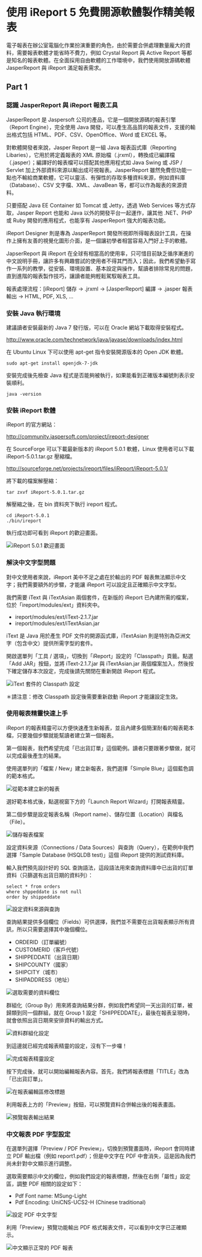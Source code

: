 # 使用 iReport 5 免費開源軟體製作精美報表 #

電子報表在辦公室電腦化作業扮演重要的角色，由於需要合併處理數量龐大的資料，需要報表軟體才能省時不費力，例如 Crystal Report 與 Active Report 等都是知名的報表軟體。在全面採用自由軟體的工作環境中，我們使用開放源碼軟體 JasperReport 與 iReport 滿足報表需求。

## Part 1 ##

### 認識 JasperReport 與 iReport 報表工具 ###

JasperReport 是 Jaspersoft 公司的產品，它是一個開放源碼的報表引擎（Report Engine），完全使用 Java 開發，可以產生高品質的報表文件，支援的輸出格式包括 HTML、PDF、CSV、OpenOffice、Word 或 EXCEL 等。

對軟體開發者來說，Jasper Report 是一組 Java 報表函式庫（Reporting Libaries），它用於將定義報表的 XML 原始檔（.jrxml），轉換成已編譯檔（.jasper）；編譯好的報表檔可以搭配其他應用程式如 Java Swing 或 JSP / Servlet 加上外部資料來源以輸出成可視報表。JasperReport 雖然免費但功能一點也不輸給商業軟體，它可以靈活、有彈性的存取多種資料來源，例如資料庫（Database）、CSV 文字檔、XML、JavaBean 等，都可以作為報表的來源資料。

只要搭配 Java EE Container 如 Tomcat 或 Jetty，透過 Web Services 等方式存取，Jasper Report 也能和 Java 以外的開發平台一起運作，讓其他 .NET、PHP 或 Ruby 開發的應用程式，也能享有 JasperReport 強大的報表功能。

iReport Designer 則是專為 JasperReport 開發所視即所得報表設計工具，在操作上擁有友善的視覺化圖形介面，是一個讓初學者相當容易入門好上手的軟體。

JapserReport 與 iReport 在全球有相當高的使用率，只可惜目前缺乏循序漸進的中文說明手冊，讓許多有興趣嘗試的使用者不得其門而入；因此，我們希望動手寫作一系列的教學，從安裝、環境設置、基本設定與操作，幫讀者排除常見的問題，直到進階的報表製作技巧，讓讀者能夠輕鬆駕馭報表工具。

報表處理流程：[iReport] 儲存 -> .jrxml -> [JasperReport] 編譯 -> .jasper 報表輸出 -> HTML, PDF, XLS, …


### 安裝 Java 執行環境 ###

建議讀者安裝最新的 Java 7 發行版，可以在 Oracle 網站下載取得安裝程式。

http://www.oracle.com/technetwork/java/javase/downloads/index.html

在 Ubuntu Linux 下可以使用 apt-get 指令安裝開源版本的 Open JDK 軟體。

    sudo apt-get install openjdk-7-jdk

安裝完成後先檢查 Java 程式是否能夠被執行，如果能看到正確版本編號則表示安裝順利。

    java -version

### 安裝 iReport 軟體 ###

iReport 的官方網站：
	
http://community.jaspersoft.com/project/ireport-designer

在 SourceForge 可以下載最新版本的 iReport 5.0.1 軟體，Linux 使用者可以下載 iReport-5.0.1.tar.gz 壓縮檔。

http://sourceforge.net/projects/ireport/files/iReport/iReport-5.0.1/

將下載的檔案解壓縮：

	tar zxvf iReport-5.0.1.tar.gz

解壓縮之後，在 bin 資料夾下執行 ireport 程式。

	cd iReport-5.0.1
    ./bin/ireport

執行成功即可看到 iReport 的歡迎畫面。

![iReport 5.0.1 歡迎畫面](part1/part1-welcome.png)

### 解決中文字型問題 ###

對中文使用者來說，iReport 美中不足之處在於輸出的 PDF 報表無法顯示中文字；我們需要額外的步驟，才能讓 iReport 可以設定且正確顯示中文字型。

我們需要 iText 與 iTextAsian 兩個套件，在新版的 iReport 已內建所需的檔案，位於「ireport/modules/ext」資料夾中。

  * ireport/modules/ext/iText-2.1.7.jar
  * ireport/modules/ext/iTextAsian.jar

iText 是 Java 用於產生 PDF 文件的開源函式庫，iTextAsian 則是特別為亞洲文字（包含中文）提供所需字型的套件。

開啟選單列「工具 / 選項」，切換到「iReport」設定的「Classpath」頁籤。點選「Add JAR」按鈕，並將 iText-2.1.7.jar 與 iTextAsian.jar 兩個檔案加入，然後按下確定儲存本次設定，完成後請先關閉在重新開啟 iReport 程式。

![iText 套件的 Classpath 設定](part1/part1-itext-classpath.png)

＊請注意：修改 Classpath 設定後需要重新啟動 iReport 才能讓設定生效。

### 使用報表精靈快速上手 ###

iReport 的報表精靈可以方便快速產生新報表，並且內建多個簡潔耐看的報表範本檔，只要幾個步驟就能幫讀者建立第一個報表。

第一個報表，我們希望完成「已出貨訂單」這個範例。讀者只要跟著步驟做，就可以完成最後產生的結果。

使用選單列的「檔案 / New」建立新報表，我們選擇「Simple Blue」這個藍色調的範本格式。

![從範本建立新的報表](part1/part1-newfile.png)

選好範本格式後，點選視窗下方的「Launch Report Wizard」打開報表精靈。

第二個步驟是設定報表名稱（Report name）、儲存位置（Location）與檔名（File）。

![儲存報表檔案](part1/part1-savefile.png)

設定資料來源（Connections / Data Sources）與查詢（Query），在範例中我們選擇「Sample Database (HSQLDB test)」這個 iReport 提供的測試資料庫。

輸入我們預先設計好的 SQL 查詢語法，這段語法用來查詢資料庫中已出貨的訂單資料（只篩選有出貨日期的資料列）：

	select * from orders
	where shppeddate is not null
	order by shippeddate

![設定資料來源與查詢](part1/part1-query.png)

查詢結果提供多個欄位（Fields）可供選擇，我們並不需要在出貨報表顯示所有資訊，所以只需要選擇其中幾個欄位。

  * ORDERID（訂單編號）
  * CUSTOMERID（客戶代號）
  * SHIPPEDDATE（出貨日期）
  * SHIPCOUNTY（國家）
  * SHIPCITY（城市）
  * SHIPADDRESS（地址）

![選取需要的資料欄位](part1/part1-fields.png)

群組化（Group By）用來將查詢結果分群，例如我們希望同一天出貨的訂單，被歸類到同一個群組，就在 Group 1 設定「SHIPPEDDATE」，最後在報表呈現時，就會依照出貨日期來安排資料的輸出方式。

![資料群組化設定](part1/part1-groupby.png)

到這邊就已經完成報表精靈的設定，沒有下一步囉！

![完成報表精靈設定](part1/part1-finish.png)

按下完成後，就可以開始編輯報表內容。首先，我們將報表標題「TITLE」改為「已出貨訂單」。

![在報表編輯區修改標題](part1/part1-changetitle.png)

利用報表上方的「Preview」按鈕，可以預覽資料合併輸出後的報表畫面。

![預覽報表輸出結果](part1/part1-preview.png)

### 中文報表 PDF 字型設定 ###

在選單列選擇「Preview / PDF Preview」，切換到預覽畫面時，iReport 會同時建立 PDF 輸出檔（例如 report1.pdf）；但是中文字在 PDF 中會消失，這是因為我們尚未針對中文顯示進行調整。

選取需要顯示中文的欄位，例如我們設定的報表標題，然後在右側「屬性」設定區，調整 PDF 相關的設定如下：

  * Pdf Font name: MSung-Light
  * Pdf Encoding: UniCNS-UCS2-H (Chinese traditional)

![設定 PDF 中文字型](part1/part1-pdfadjust.png)

利用「Preview」預覽功能輸出 PDF 格式報表文件，可以看到中文字已正確顯示。

![中文顯示正常的 PDF 報表](part1/part1-pdfview.png)
